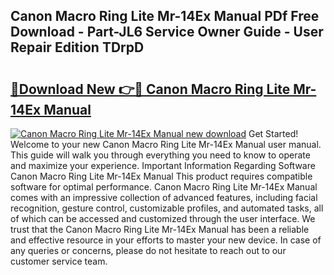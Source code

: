## Canon Macro Ring Lite Mr-14Ex Manual PDf Free Download - Part-JL6 Service Owner Guide - User Repair Edition TDrpD

# <h2><a href="http://cf26395.oget.top/?id=Canon+Macro+Ring+Lite+Mr-14Ex+Manual">🔗Download New 👉🔴 Canon Macro Ring Lite Mr-14Ex Manual</a></h2>

[![Canon Macro Ring Lite Mr-14Ex Manual new download](https://i.imgur.com/5g1atiW.png)](http://cf26395.oget.top/?id=Canon+Macro+Ring+Lite+Mr-14Ex+Manual)
Get Started! Welcome to your new Canon Macro Ring Lite Mr-14Ex Manual user manual. This guide will walk you through everything you need to know to operate and maximize your experience. Important Information Regarding Software Canon Macro Ring Lite Mr-14Ex Manual This product requires compatible software for optimal performance. Canon Macro Ring Lite Mr-14Ex Manual comes with an impressive collection of advanced features, including facial recognition, gesture control, customizable profiles, and automated tasks, all of which can be accessed and customized through the user interface. We trust that the Canon Macro Ring Lite Mr-14Ex Manual has been a reliable and effective resource in your efforts to master your new device. In case of any queries or concerns, please do not hesitate to reach out to our customer service team.
